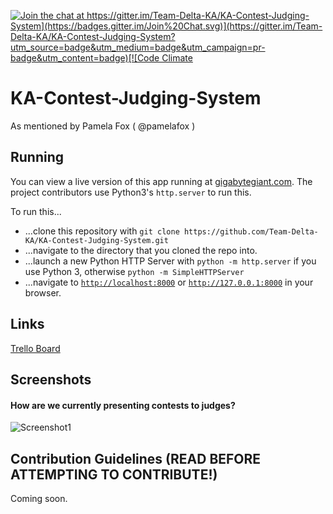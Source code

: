 [![Join the chat at https://gitter.im/Team-Delta-KA/KA-Contest-Judging-System](https://badges.gitter.im/Join%20Chat.svg)](https://gitter.im/Team-Delta-KA/KA-Contest-Judging-System?utm_source=badge&utm_medium=badge&utm_campaign=pr-badge&utm_content=badge)[![Code Climate](https://codeclimate.com/github/Team-Delta-KA/KA-Contest-Judging-System/badges/gpa.svg)](https://codeclimate.com/github/Team-Delta-KA/KA-Contest-Judging-System)
# KA-Contest-Judging-System
As mentioned by Pamela Fox ( @pamelafox )

## Running
You can view a live version of this app running at [gigabytegiant.com](http://gigabytegiant.com/kacjs/).
The project contributors use Python3's `http.server` to run this.

To run this...
 * ...clone this repository with `git clone https://github.com/Team-Delta-KA/KA-Contest-Judging-System.git`
 * ...navigate to the directory that you cloned the repo into.
 * ...launch a new Python HTTP Server with `python -m http.server` if you use Python 3, otherwise `python -m SimpleHTTPServer`
 * ...navigate to [`http://localhost:8000`](http://localhost:8000) or [`http://127.0.0.1:8000`](http://127.0.0.1:8000) in your browser.

## Links
[Trello Board](https://trello.com/b/IAYgtwLH/ka-contest-judging-system)

## Screenshots
#### How are we currently presenting contests to judges?
![Screenshot1](https://d1ro8r1rbfn3jf.cloudfront.net/ms_75204/9Pvrkyd2KvV8BVYelza0kpFcyPXPEc/Monosnap%2B2015-07-14%2B18-24-37.png?Expires=1437002688&Signature=DBaNnlWDuKGtNVRTqI92uEeDTZYPxhWnLcshXruHF6Ruaj-vadxxJm3YnHugyTswVwRuvlfCJJJtA1~me1owhtcTMmTyGeLl92dYOKSeERde4pdstpv0LTky36n2P5GKTwRr-yUNk~Lkc0sTvEhjCzm1y7APdb4ebJg~81Hvodhuy3TyaWEyA4STGhUJAoxOZr~kmVuy2tSnBqYF5x~UaEn3yTTsBYcB45nXvSUQhiokQdWjhJm4HAfw7zI9KHjhI-ilnnFH~o-0sxLs~TPQUHfeD9fQAVXleCrykrs0MUGBoU-GcagByBNp-JV26ZiwB6~yoLs6-YS6f-G~cLliBg__&Key-Pair-Id=APKAJHEJJBIZWFB73RSA)

## Contribution Guidelines (READ BEFORE ATTEMPTING TO CONTRIBUTE!)

Coming soon.
